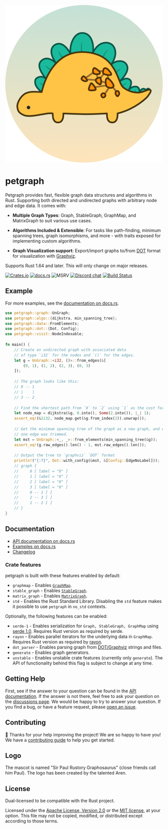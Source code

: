 <p align="center">
  <img src="assets/graphosaurus-512.png" alt="Petgraph Logo"/>
</p>

petgraph
===
Petgraph provides fast, flexible graph data structures and algorithms
in Rust. Supporting both directed and undirected graphs with arbitrary
node and edge data. It comes with:

* **Multiple Graph Types**: Graph, StableGraph, GraphMap, and
  MatrixGraph to suit various use cases.

* **Algorithms Included & Extensible**: For tasks like path-finding,
  minimum spanning trees, graph isomorphisms, and more - with traits
  exposed for implementing custom algorithms.

* **Graph Visualization support**: Export/import graphs
  to/from [DOT][dot-url] format for visualization with
  [Graphviz][graphviz-url].

Supports Rust 1.64 and later. This will only change on major releases.

[![Crates.io][crates-badge]][crates-url]
[![docs.rs][docsrs-badge]][docsrs]
![MSRV][msrv-badge]
[![Discord chat][discord-badge]][discord-url]
[![Build Status][build-status]][ci-url]

## Example

For more examples, see
the [documentation on docs.rs][docsrs-examples].

```rust
use petgraph::graph::UnGraph;
use petgraph::algo::{dijkstra, min_spanning_tree};
use petgraph::data::FromElements;
use petgraph::dot::{Dot, Config};
use petgraph::visit::NodeIndexable;

fn main() {
    // Create an undirected graph with associated data 
    // of type `i32` for the nodes and `()` for the edges.
    let g = UnGraph::<i32, ()>::from_edges(&[
        (0, 1), (1, 2), (2, 3), (0, 3)
    ]);

    // The graph looks like this:
    // 0 -- 1
    // |    |
    // 3 -- 2

    // Find the shortest path from `0` to `2` using `1` as the cost for every edge.
    let node_map = dijkstra(&g, 0.into(), Some(2.into()), |_| 1);
    assert_eq!(&2i32, node_map.get(&g.from_index(2)).unwrap());

    // Get the minimum spanning tree of the graph as a new graph, and check that
    // one edge was trimmed.
    let mst = UnGraph::<_, _>::from_elements(min_spanning_tree(&g));
    assert_eq!(g.raw_edges().len() - 1, mst.raw_edges().len());

    // Output the tree to `graphviz` `DOT` format
    println!("{:?}", Dot::with_config(&mst, &[Config::EdgeNoLabel]));
    // graph {
    //     0 [ label = "0" ]
    //     1 [ label = "0" ]
    //     2 [ label = "0" ]
    //     3 [ label = "0" ]
    //     0 -- 1 [ ]
    //     2 -- 3 [ ]
    //     1 -- 2 [ ]
    // }
}
```

## Documentation

* [API documentation on docs.rs][docsrs]
* [Examples on docs.rs][docsrs-examples]
* [Changelog][changelog]

### Crate features

petgraph is built with these features enabled by default:

- `graphmap` - Enables [`GraphMap`][docsrs-graph-map].
- `stable_graph` - Enables [`StableGraph`][docsrs-stable-graph].
- `matrix_graph` - Enables [`MatrixGraph`][docsrs-matrix-graph].
- `std` - Enables the Rust Standard Library.
  Disabling the `std` feature makes it possible to use `petgraph`
  in `no_std` contexts.

Optionally, the following features can be enabled:

- `serde-1` - Enables serialization for
  `Graph, StableGraph, GraphMap`
  using [serde 1.0][docsrs-serde]. Requires Rust version as required
  by serde.
- `rayon` - Enables parallel iterators for the underlying data
  in `GraphMap`. Requires Rust version as required
  by [rayon][docsrs-rayon].
- `dot_parser` - Enables parsing graph
  from [DOT/Graphviz][dot-url]
  strings and files.
- `generate` - Enables graph generators.
- `unstable` - Enables unstable crate features (currently only
  `generate`). The API of functionality behind this flag is subject to
  change at any time.

## Getting Help

First, see if the answer to your question can be found in the
[API documentation][docsrs]. If the answer is not there, feel free
to ask your question on the [discussions page][github-discussions].
We would be happy to try to answer your question. If you find a bug,
or have a feature request, please [open an issue][github-new-issue].

## Contributing

🦕 Thanks for your help improving the project! We are so happy to have
you! We have a [contributing guide][contributing] to help you get
started.

## Logo

The mascot is named "Sir Paul Rustory Graphosaurus" (close friends
call him Paul).
The logo has been created by the talented Aren.

## License

Dual-licensed to be compatible with the Rust project.

Licensed under the [Apache License, Version 2.0][apache-license] or
the [MIT license][mit-license], at your option. This file may
not be copied, modified, or distributed except according to those
terms.

[apache-license]: http://www.apache.org/licenses/LICENSE-2.0

[build-status]: https://github.com/petgraph/petgraph/actions/workflows/ci.yml/badge.svg

[changelog]: CHANGELOG.md

[ci-url]: https://github.com/petgraph/petgraph/actions/workflows/ci.yml

[contributing]: CONTRIBUTING.rst

[crates-badge]: https://img.shields.io/crates/v/petgraph.svg

[crates-url]: https://crates.io/crates/petgraph

[discord-badge]:  https://img.shields.io/discord/1166289348384280616?logo=discord&style=flat

[discord-url]: https://discord.gg/n2tc79tJ4e

[docsrs]: https://docs.rs/petgraph/latest/petgraph/

[docsrs-badge]: https://img.shields.io/docsrs/petgraph

[docsrs-examples]: https://docs.rs/petgraph/latest/petgraph/index.html#examples

[docsrs-graph-map]: https://docs.rs/petgraph/latest/petgraph/stable_graph/struct.StableGraph.html

[docsrs-matrix-graph]: https://docs.rs/petgraph/latest/petgraph/matrix_graph/struct.MatrixGraph.html

[docsrs-rayon]: https://docs.rs/rayon/latest/rayon/

[docsrs-serde]: https://docs.rs/serde/latest/serde/index.html

[docsrs-stable-graph]: https://docs.rs/petgraph/latest/petgraph/stable_graph/struct.StableGraph.html

[dot-url]: https://www.graphviz.org/doc/info/lang.html

[github-discussions]: https://github.com/petgraph/petgraph/discussions

[github-new-issue]: https://github.com/petgraph/petgraph/issues/new

[graphviz-url]: https://www.graphviz.org/

[mit-license]: http://opensource.org/licenses/MIT

[msrv-badge]: https://img.shields.io/badge/rustc-1.64+-blue.svg